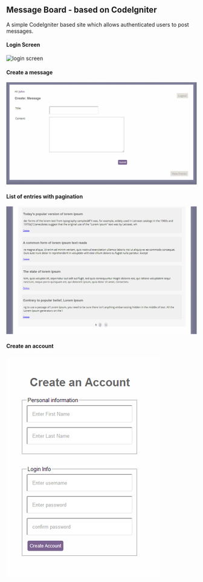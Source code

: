 ## Message Board - based on CodeIgniter
A simple CodeIgniter based site which allows authenticated users to post messages.

#### Login Screen
![login screen](https://raw.github.com/modestkdr/ci-messages-portal/master/imgs/2013-09-21_14h10_36.png)

#### Create a message
![create a message](https://github.com/modestkdr/ci-messages-portal/raw/master/imgs/2013-09-21_14h10_53.png)

#### List of entries with pagination
![list of entries](https://github.com/modestkdr/ci-messages-portal/raw/master/imgs/2013-09-21_14h11_12.png)

#### Create an account
![create an account](https://github.com/modestkdr/ci-messages-portal/raw/master/imgs/2013-09-21_14h11_28.png)
